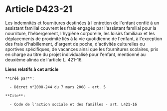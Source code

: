 # Article D423-21

Les indemnités et fournitures destinées à l'entretien de l'enfant confié à un assistant familial couvrent les frais engagés
par l'assistant familial pour la nourriture, l'hébergement, l'hygiène corporelle, les loisirs familiaux et les déplacements
de proximité liés à la vie quotidienne de l'enfant, à l'exception des frais d'habillement, d'argent de poche, d'activités
culturelles ou sportives spécifiques, de vacances ainsi que les fournitures scolaires, pris en charge au titre du projet
individualisé pour l'enfant, mentionné au deuxième alinéa de l'article L. 421-16.

**Liens relatifs à cet article**

	**Créé par**:

	  - Décret n°2008-244 du 7 mars 2008 - art. 5

	**Cite**:

	  - Code de l'action sociale et des familles - art. L421-16
